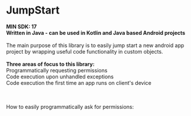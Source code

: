 # JumpStart

<b>MIN SDK: 17</b><br>
<b>Written in Java - can be used in Kotlin and Java based Android projects</b><br><br>
The main purpose of this library is to easily jump start a new android app project by wrapping useful code functionality in custom objects.<br><br>
<b>Three areas of focus to this library:</b><br>
Programmatically requesting permissions<br>
Code execution upon unhandled exceptions <br>
Code execution the first time an app runs on client's device<br><br><br>

How to easily programmatically ask for permissions:<br>


<code>
 
</code>
